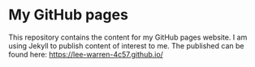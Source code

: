 # My GitHub pages
This repository contains the content for my GitHub pages website. I am using Jekyll to publish content of interest to me. The published can be found here: https://lee-warren-4c57.github.io/
